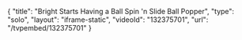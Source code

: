 {
    "title": "Bright Starts Having a Ball Spin 'n Slide Ball Popper",
    "type": "solo",
    "layout": "iframe-static",
    "videoId": "132375701",
    "url": "\/tvpembed\/132375701"
}